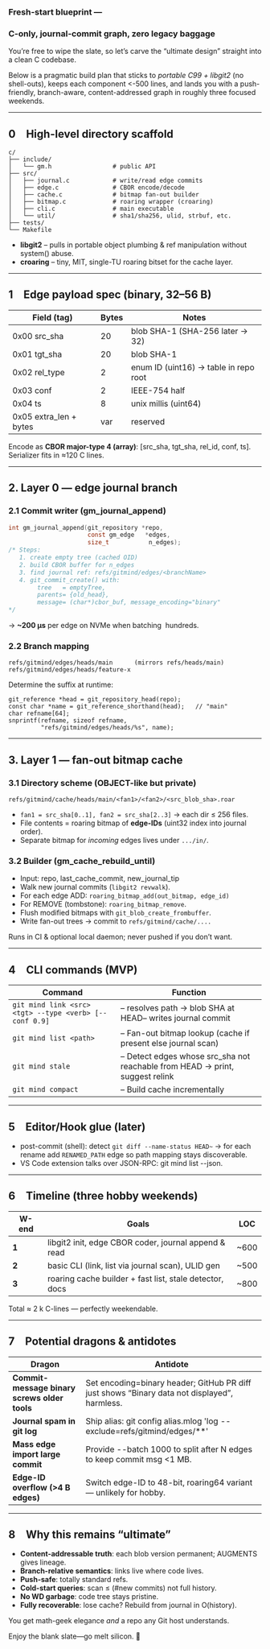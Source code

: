 ### **Fresh-start blueprint —** 

### **C-only, journal-commit graph, zero legacy baggage**

You’re free to wipe the slate, so let’s carve the “ultimate design” straight into a clean C codebase.

Below is a pragmatic build plan that sticks to _portable C99 + libgit2_ (no shell-outs), keeps each component <-500 lines, and lands you with a push-friendly, branch-aware, content-addressed graph in roughly three focused weekends.

---

## **0 High-level directory scaffold**

```
c/
├── include/
│   └── gm.h                 # public API
├── src/
│   ├── journal.c            # write/read edge commits
│   ├── edge.c               # CBOR encode/decode
│   ├── cache.c              # bitmap fan-out builder
│   ├── bitmap.c             # roaring wrapper (croaring)
│   ├── cli.c                # main executable
│   └── util/                # sha1/sha256, ulid, strbuf, etc.
├── tests/
└── Makefile
```

- **libgit2** – pulls in portable object plumbing & ref manipulation without system() abuse.
- **croaring** – tiny, MIT, single-TU roaring bitset for the cache layer.

---

## **1 Edge payload spec (binary, 32–56 B)**

|**Field (tag)**|**Bytes**|**Notes**|
|---|---|---|
|0x00 src_sha|20|blob SHA-1 (SHA-256 later → 32)|
|0x01 tgt_sha|20|blob SHA-1|
|0x02 rel_type|2|enum ID (uint16) → table in repo root|
|0x03 conf|2|IEEE-754 half|
|0x04 ts|8|unix millis (uint64)|
|0x05 extra_len + bytes|var|reserved|

Encode as **CBOR major-type 4 (array)**: [src_sha, tgt_sha, rel_id, conf, ts].
Serializer fits in ≈120 C lines.

---

## **2. Layer 0 — edge journal branch**

### **2.1 Commit writer (gm_journal_append)**

```c
int gm_journal_append(git_repository *repo,
                      const gm_edge   *edges,
                      size_t           n_edges);
/* Steps:
   1. create empty tree (cached OID)
   2. build CBOR buffer for n_edges
   3. find journal ref: refs/gitmind/edges/<branchName>
   4. git_commit_create() with:
        tree   = emptyTree,
        parents= {old_head},
        message= (char*)cbor_buf, message_encoding="binary"
*/
```

→ **~200 μs** per edge on NVMe when batching  hundreds.

### **2.2 Branch mapping**

```
refs/gitmind/edges/heads/main      (mirrors refs/heads/main)
refs/gitmind/edges/heads/feature-x
```

Determine the suffix at runtime:

```
git_reference *head = git_repository_head(repo);
const char *name = git_reference_shorthand(head);   // "main"
char refname[64];
snprintf(refname, sizeof refname,
         "refs/gitmind/edges/heads/%s", name);
```

---

## **3. Layer 1 — fan-out bitmap cache**

### **3.1 Directory scheme (OBJECT-like but private)**

```
refs/gitmind/cache/heads/main/<fan1>/<fan2>/<src_blob_sha>.roar
```

- `fan1 = src_sha[0..1], fan2 = src_sha[2..3]` → each dir ≤ 256 files.
- File contents = roaring bitmap of **edge-IDs** (uint32 index into journal order).
- Separate bitmap for _incoming_ edges lives under `.../in/`.


### **3.2 Builder (gm_cache_rebuild_until)**

- Input: repo, last_cache_commit, new_journal_tip
- Walk new journal commits (`libgit2 revwalk`).
- For each edge ADD:
    `roaring_bitmap_add(out_bitmap, edge_id)`
- For REMOVE (tombstone): `roaring_bitmap_remove`.
- Flush modified bitmaps with `git_blob_create_frombuffer`.
- Write fan-out trees → commit to `refs/gitmind/cache/....`

Runs in CI & optional local daemon; never pushed if you don’t want.

---

## **4 CLI commands (MVP)**

|**Command**|**Function**|
|---|---|
|`git mind link <src> <tgt> --type <verb> [--conf 0.9]`|– resolves path → blob SHA at HEAD– writes journal commit|
|`git mind list <path>`|– Fan-out bitmap lookup (cache if present else journal scan)|
|`git mind stale`|– Detect edges whose src_sha not reachable from HEAD → print, suggest relink|
|`git mind compact`|– Build cache incrementally|

---

## **5 Editor/Hook glue (later)**

- post-commit (shell): detect `git diff --name-status HEAD~` → for each rename add `RENAMED_PATH` edge so path mapping stays discoverable.
- VS Code extension talks over JSON-RPC: git mind list --json.

---

## **6 Timeline (three hobby weekends)**

|**W-end**|**Goals**|**LOC**|
|---|---|---|
|**1**|libgit2 init, edge CBOR coder, journal append & read|~600|
|**2**|basic CLI (link, list via journal scan), ULID gen|~500|
|**3**|roaring cache builder + fast list, stale detector, docs|~800|

Total ≈ 2 k C-lines — perfectly weekendable.

---

## **7 Potential dragons & antidotes**

|**Dragon**|**Antidote**|
|---|---|
|**Commit-message binary screws older tools**|Set encoding=binary header; GitHub PR diff just shows “Binary data not displayed”, harmless.|
|**Journal spam in git log**|Ship alias: git config alias.mlog 'log --exclude=refs/gitmind/edges/**'|
|**Mass edge import large commit**|Provide --batch 1000 to split after N edges to keep commit msg <1 MB.|
|**Edge-ID overflow (>4 B edges)**|Switch edge-ID to 48-bit, roaring64 variant — unlikely for hobby.|

---

## **8 Why this remains “ultimate”**

- **Content-addressable truth**: each blob version permanent; AUGMENTS gives lineage.
- **Branch-relative semantics**: links live where code lives.
- **Push-safe**: totally standard refs.
- **Cold-start queries**: scan ≤ (#new commits) not full history.
- **No WD garbage**: code tree stays pristine.
- **Fully recoverable**: lose cache? Rebuild from journal in O(history).
  
You get math-geek elegance _and_ a repo any Git host understands.

Enjoy the blank slate—go melt silicon. 🚀
